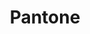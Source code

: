 ---
has_children: false
layout: default
title: Pantone
parent: Data Types
grand_parent: Protocol
nav_order: 14
---